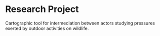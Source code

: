 # Research Project
Cartographic tool for intermediation between actors studying pressures exerted by outdoor activities on wildlife.
